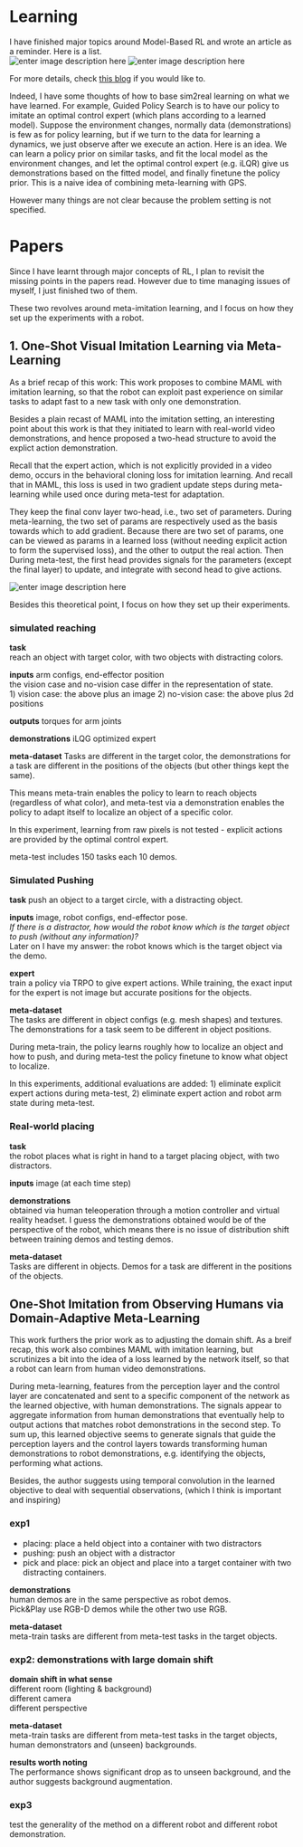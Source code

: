
# Learning
I have finished major topics around Model-Based RL and wrote an article as a reminder. Here is a list.  
![enter image description here](https://lh3.googleusercontent.com/MW0pe_2qqLChO9QMO9SgX-LvCHKvDog5QsVFt1TU08Dj6jbAdgy0sWFj2WyubE6ViF8RnMrVJzM)
![enter image description here](https://lh3.googleusercontent.com/-a1M9BavkUhEz427zDzoGMqCoRV2qai0yLjvANeUrgS2-7PIpj98wTENAtIEZ6VeZcmTDgz0ZRw)

For more details, check [this blog](https://blog.csdn.net/u010909964/article/details/85329751) if you would like to.

Indeed, I have some thoughts of how to base sim2real learning on what we have learned. For example, Guided Policy Search is to have our policy to imitate an optimal control expert (which plans according to a learned model). Suppose the environment changes, normally data (demonstrations) is few as for policy learning, but if we turn to the data for learning a dynamics, we just observe after we execute an action. Here is an idea. We can learn a policy prior on similar tasks, and fit the local model as the environment changes, and let the optimal control expert (e.g. iLQR) give us demonstrations based on the fitted model, and finally finetune the policy prior. This is a naive idea of combining meta-learning with GPS.

However many things are not clear because the problem setting is not specified.
# Papers
Since I have learnt through major concepts of RL, I plan to revisit the missing points in the papers read. However due to time managing issues of myself, I just finished two of them.

These two revolves around meta-imitation learning, and I focus on how they set up the experiments with a robot.
## 1. One-Shot Visual Imitation Learning via Meta-Learning
As a brief recap of this work: This work proposes to combine MAML with imitation learning, so that the robot can exploit past experience on similar tasks to adapt fast to a new task with only one demonstration. 

Besides a plain recast of MAML into the imitation setting, an interesting point about this work is that they initiated to learn with real-world video demonstrations, and hence proposed a two-head structure to avoid the explict action demonstration. 

Recall that the expert action, which is not explicitly provided in a video demo, occurs in the behavioral cloning loss for imitation learning. And recall that in MAML, this loss is used in two gradient update steps during meta-learning while used once during meta-test for adaptation. 

They keep the final conv layer two-head, i.e., two set of parameters. During meta-learning, the two set of params are respectively used as the basis towards which to add gradient. Because there are two set of params, one can be viewed as params in a learned loss (without needing explicit action to form the supervised loss), and the other to output the real action. Then During meta-test, the first head provides signals for the parameters (except the final layer) to update, and integrate with second head to give actions.  

![enter image description here](https://lh3.googleusercontent.com/CL5Npjqww6wxAxpqFP7LBdxqEfxWDhMaHktw5UC3h45u58rsHf9W1m7EAsOn6CHcJphNuLTf7zE)

Besides this theoretical point, I focus on how they set up their experiments.
### simulated reaching
**task**  
reach an object with target color, with two objects with distracting colors.

**inputs** arm configs, end-effector position  
the vision case and no-vision case differ in the representation of state.  
	1) vision case: the above plus an image 
	2) no-vision case: the above plus 2d positions

**outputs** torques for arm joints

**demonstrations** iLQG optimized expert

**meta-dataset** 
Tasks are different in the target color, the demonstrations for a task are different in the positions of the objects (but other things kept the same). 

This means meta-train enables the policy to learn to reach objects (regardless of what color), and meta-test via a demonstration enables the policy to adapt itself to localize an object of a specific color.

In this experiment, learning from raw pixels is not tested - explicit actions are provided by the optimal control expert.

meta-test includes 150 tasks each 10 demos.

### Simulated Pushing
**task** push an object to a target circle, with a distracting object.

**inputs** image, robot configs, end-effector pose.  
_If there is a distractor, how would the robot know which is the target object to push (without any information)?_  
Later on I have my answer: the robot knows which is the target object via the demo.

**expert**   
train a policy via TRPO to give expert actions. While training, the exact input for the expert is not image but accurate positions for the objects.

**meta-dataset**  
The tasks are different in object configs (e.g. mesh shapes) and textures. The demonstrations for a task seem to be different in object positions.

During meta-train, the policy learns roughly how to localize an object and how to push, and during meta-test the policy finetune to know what object to localize.

In this experiments, additional evaluations are added: 1) eliminate explicit expert actions during meta-test, 2) eliminate expert action and robot arm state during meta-test.

### Real-world placing
**task**  
the robot places what is right in hand to a target placing object, with two distractors.

**inputs** image (at each time step)

**demonstrations**   
obtained via human teleoperation through a motion controller and virtual reality headset. I guess the demonstrations obtained would be of the perspective of the robot, which means there is no issue of distribution shift between training demos and testing demos.

**meta-dataset**  
Tasks are different in objects. Demos for a task are different in the positions of the objects.

## One-Shot Imitation from Observing Humans via Domain-Adaptive Meta-Learning
This work furthers the prior work as to adjusting the domain shift. As a breif recap, this work also combines MAML with imitation learning, but scrutinizes a bit into the idea of a loss learned by the network itself, so that a robot can learn from human video demonstrations.

During meta-learning, features from the perception layer and the control layer are concatenated and sent to a specific component of the network as the learned objective, with human demonstrations. The signals appear to aggregate information from human demonstrations that eventually help to output actions that matches robot demonstrations in the second step. To sum up, this learned objective seems to generate signals that guide the perception layers and the control layers towards transforming human demonstrations to robot demonstrations, e.g. identifying the objects, performing what actions.

Besides, the author suggests using temporal convolution in the learned objective to deal with sequential observations, (which I think is important and inspiring)

### exp1  
- placing: place a held object into a container with two distractors 
- pushing: push an object with a distractor
- pick and place: pick an object and place into a target container with two distracting containers. 
 
 **demonstrations**  
 human demos are in the same perspective as robot demos.  
 Pick&Play use RGB-D demos while the other two use RGB.
 
**meta-dataset**  
meta-train tasks are different from meta-test tasks in the target objects.
 
### exp2: demonstrations with large domain shift
 **domain shift in what sense**  
 different room (lighting & background)  
 different camera  
 different perspective  
 
**meta-dataset**  
meta-train tasks are different from meta-test tasks in the target objects, human demonstrators and (unseen) backgrounds.

**results worth noting**  
The performance shows significant drop as to unseen background, and the author suggests background augmentation.

### exp3  
test the generality of the method on a different robot and different robot demonstration.
<!--stackedit_data:
eyJoaXN0b3J5IjpbMzE2OTQyMDIzLDIxMDgwODg2MDFdfQ==
-->